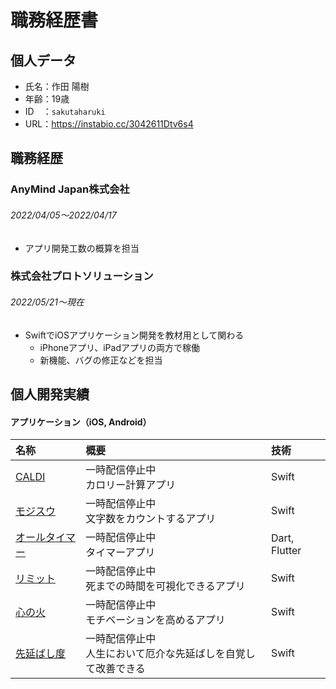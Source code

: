 # 職務経歴書

## 個人データ

  * 氏名：作田 陽樹
  * 年齢：19歳
  * ID　：`sakutaharuki`
  * URL：https://instabio.cc/3042611Dtv6s4

## 職務経歴

### AnyMind Japan株式会社

  ###### 2022/04/05〜2022/04/17
  * アプリ開発工数の概算を担当
  
### 株式会社プロトソリューション

  ###### 2022/05/21〜現在
  * SwiftでiOSアプリケーション開発を教材用として関わる
    * iPhoneアプリ、iPadアプリの両方で稼働
    * 新機能、バグの修正などを担当

## 個人開発実績
  #### アプリケーション（iOS, Android）
  | 名称 | 概要 | 技術 |
  | :- | :- | :- |
  | [CALDI](xxx) | 一時配信停止中<br>カロリー計算アプリ | Swift |
  | [モジスウ](xxx) | 一時配信停止中<br>文字数をカウントするアプリ | Swift |
  | [オールタイマー](xxx) | 一時配信停止中<br>タイマーアプリ | Dart, Flutter |
  | [リミット](xxx) | 一時配信停止中<br>死までの時間を可視化できるアプリ | Swift |
  | [心の火](xxx) | 一時配信停止中<br>モチベーションを高めるアプリ | Swift |
  | [先延ばし度](xxx) | 一時配信停止中<br>人生において厄介な先延ばしを自覚して改善できる | Swift |
  
  
